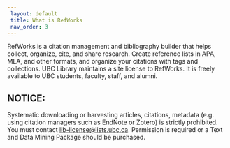 ```yaml
---
 layout: default
 title: What is RefWorks
 nav_order: 3
---
```


RefWorks is a citation management and bibliography builder that helps collect, organize, cite, and share research. Create reference lists in APA, MLA, and other formats, and organize your citations with tags and collections. UBC Library maintains a site license to RefWorks. It is freely available to UBC students, faculty, staff, and alumni.  

## NOTICE: 

Systematic downloading or harvesting articles, citations, metadata (e.g. using citation managers such as EndNote or Zotero) is strictly prohibited. You must contact [lib-license@lists.ubc.ca](mailto:lib-license@lists.ubc.ca). Permission is required or a Text and Data Mining Package should be purchased.
